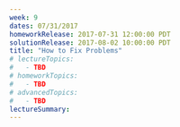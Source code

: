 ```yaml
---
week: 9
dates: 07/31/2017
homeworkRelease: 2017-07-31 12:00:00 PDT
solutionRelease: 2017-08-02 10:00:00 PDT
title: "How to Fix Problems"
# lectureTopics:
#   - TBD
# homeworkTopics:
#   - TBD
# advancedTopics:
#   - TBD
lectureSummary:
---
```

